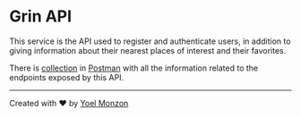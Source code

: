 # Grin API

This service is the API used to register and authenticate users, in addition to giving information about their nearest places of interest and their favorites.

There is [collection]() in [Postman](https://www.getpostman.com/) with all the information related to the endpoints exposed by this API.

---

Created with :heart: by [Yoel Monzon](https://www.linkedin.com/in/yoelfme/)
